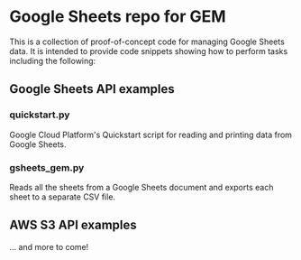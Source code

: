 # Google Sheets repo for GEM

This is a collection of proof-of-concept code for managing Google Sheets data.
It is intended to provide code snippets showing how to perform tasks including
the following:

## Google Sheets API examples
### quickstart.py

Google Cloud Platform's Quickstart script for reading and printing data from
Google Sheets.

### gsheets_gem.py

Reads all the sheets from a Google Sheets document and exports each sheet to
a separate CSV file.

## AWS S3 API examples

... and more to come!


